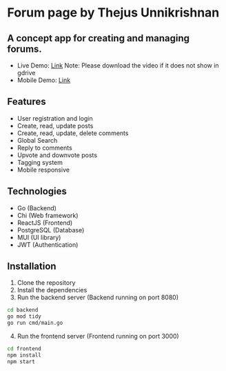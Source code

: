 # Forum page by Thejus Unnikrishnan
## A concept app for creating and managing forums.
- Live Demo: [Link](https://drive.google.com/file/d/1TfeNVJgalFSmdPfNIHab2mHLP12N4UPi/view?usp=sharing)
Note: Please download the video if it does not show in gdrive
- Mobile Demo: [Link](https://drive.google.com/file/d/17BFiwqlUPH27HsQJutssEqvITBcfCig7/view?usp=sharing)
## Features
- User registration and login
- Create, read, update posts
- Create, read, update, delete comments
- Global Search
- Reply to comments
- Upvote and downvote posts
- Tagging system
- Mobile responsive

## Technologies
- Go (Backend)
- Chi (Web framework)
- ReactJS (Frontend)
- PostgreSQL (Database)
- MUI (UI library)
- JWT (Authentication)

## Installation
1. Clone the repository
2. Install the dependencies
3. Run the backend server (Backend running on port 8080)
```bash
cd backend 
go mod tidy
go run cmd/main.go
```
4. Run the frontend server (Frontend running on port 3000)
```bash
cd frontend
npm install 
npm start
```